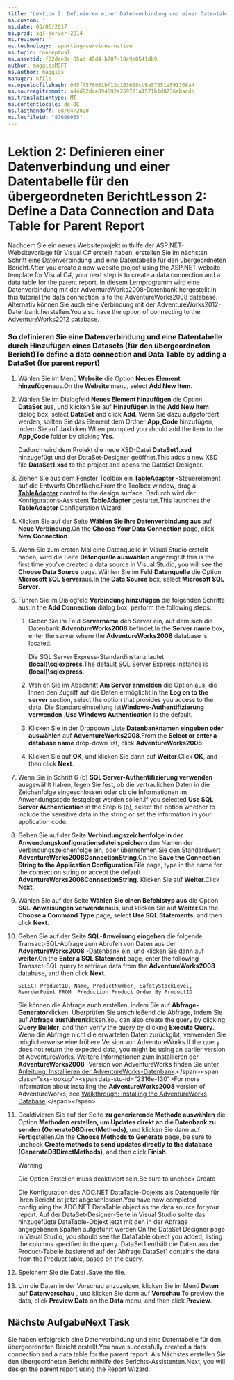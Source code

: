 ```yaml
---
title: 'Lektion 2: Definieren einer Datenverbindung und einer Datentabelle für den untergeordneten Bericht | Microsoft-Dokumentation'
ms.custom: ''
ms.date: 03/06/2017
ms.prod: sql-server-2014
ms.reviewer: ''
ms.technology: reporting-services-native
ms.topic: conceptual
ms.assetid: f02dee0c-85ad-45d4-b707-10e9e8541db9
author: maggiesMSFT
ms.author: maggies
manager: kfile
ms.openlocfilehash: 045ff576061bf12d163668cb9a57651e591768a4
ms.sourcegitcommit: ad4d92dce894592a259721a1571b1d8736abacdb
ms.translationtype: MT
ms.contentlocale: de-DE
ms.lasthandoff: 08/04/2020
ms.locfileid: "87609035"
---
```

# <a name="lesson-2-define-a-data-connection-and-data-table-for-parent-report"></a><span data-ttu-id="2316e-102">Lektion 2: Definieren einer Datenverbindung und einer Datentabelle für den übergeordneten Bericht</span><span class="sxs-lookup"><span data-stu-id="2316e-102">Lesson 2: Define a Data Connection and Data Table for Parent Report</span></span>
  <span data-ttu-id="2316e-103">Nachdem Sie ein neues Websiteprojekt mithilfe der ASP.NET-Websitevorlage für Visual C# erstellt haben, erstellen Sie im nächsten Schritt eine Datenverbindung und eine Datentabelle für den übergeordneten Bericht.</span><span class="sxs-lookup"><span data-stu-id="2316e-103">After you create a new website project using the ASP.NET website template for Visual C#, your next step is to create a data connection and a data table for the parent report.</span></span> <span data-ttu-id="2316e-104">In diesem Lernprogramm wird eine Datenverbindung mit der AdventureWorks2008-Datenbank hergestellt.</span><span class="sxs-lookup"><span data-stu-id="2316e-104">In this tutorial the data connection is to the AdventureWorks2008 database.</span></span> <span data-ttu-id="2316e-105">Alternativ können Sie auch eine Verbindung mit der AdventureWorks2012-Datenbank herstellen.</span><span class="sxs-lookup"><span data-stu-id="2316e-105">You also have the option of connecting to the AdventureWorks2012 database.</span></span>  
  
### <a name="to-define-a-data-connection-and-data-table-by-adding-a-dataset-for-parent-report"></a><span data-ttu-id="2316e-106">So definieren Sie eine Datenverbindung und eine Datentabelle durch Hinzufügen eines Datasets (für den übergeordneten Bericht)</span><span class="sxs-lookup"><span data-stu-id="2316e-106">To define a data connection and Data Table by adding a DataSet (for parent report)</span></span>  
  
1.  <span data-ttu-id="2316e-107">Wählen Sie im Menü **Website** die Option **Neues Element hinzufügen**aus.</span><span class="sxs-lookup"><span data-stu-id="2316e-107">On the **Website** menu, select **Add New Item**.</span></span>  
  
2.  <span data-ttu-id="2316e-108">Wählen Sie im Dialogfeld **Neues Element hinzufügen** die Option **DataSet** aus, und klicken Sie auf **Hinzufügen**.</span><span class="sxs-lookup"><span data-stu-id="2316e-108">In the **Add New Item** dialog box, select **DataSet** and click **Add**.</span></span> <span data-ttu-id="2316e-109">Wenn Sie dazu aufgefordert werden, sollten Sie das Element dem Ordner **App_Code** hinzufügen, indem Sie auf **Ja**klicken.</span><span class="sxs-lookup"><span data-stu-id="2316e-109">When prompted you should add the item to the **App_Code** folder by clicking **Yes**.</span></span>  
  
     <span data-ttu-id="2316e-110">Dadurch wird dem Projekt die neue XSD-Datei **DataSet1.xsd** hinzugefügt und der DataSet-Designer geöffnet.</span><span class="sxs-lookup"><span data-stu-id="2316e-110">This adds a new XSD file **DataSet1.xsd** to the project and opens the DataSet Designer.</span></span>  
  
3.  <span data-ttu-id="2316e-111">Ziehen Sie aus dem Fenster Toolbox ein **[TableAdapter](https://msdn.microsoft.com/library/bz9tthwx\(v=vs.100\).aspx)** -Steuerelement auf die Entwurfs Oberfläche.</span><span class="sxs-lookup"><span data-stu-id="2316e-111">From the Toolbox window, drag a **[TableAdapter](https://msdn.microsoft.com/library/bz9tthwx\(v=vs.100\).aspx)** control to the design surface.</span></span> <span data-ttu-id="2316e-112">Dadurch wird der Konfigurations-Assistent **TableAdapter** gestartet.</span><span class="sxs-lookup"><span data-stu-id="2316e-112">This launches the **TableAdapter** Configuration Wizard.</span></span>  
  
4.  <span data-ttu-id="2316e-113">Klicken Sie auf der Seite **Wählen Sie Ihre Datenverbindung aus** auf **Neue Verbindung**.</span><span class="sxs-lookup"><span data-stu-id="2316e-113">On the **Choose Your Data Connection** page, click **New Connection**.</span></span>  
  
5.  <span data-ttu-id="2316e-114">Wenn Sie zum ersten Mal eine Datenquelle in Visual Studio erstellt haben, wird die Seite **Datenquelle auswählen** angezeigt.</span><span class="sxs-lookup"><span data-stu-id="2316e-114">If this is the first time you've created a data source in Visual Studio, you will see the **Choose Data Source** page.</span></span> <span data-ttu-id="2316e-115">Wählen Sie im Feld **Datenquelle** die Option **Microsoft SQL Server**aus.</span><span class="sxs-lookup"><span data-stu-id="2316e-115">In the **Data Source** box, select **Microsoft SQL Server**.</span></span>  
  
6.  <span data-ttu-id="2316e-116">Führen Sie im Dialogfeld **Verbindung hinzufügen** die folgenden Schritte aus:</span><span class="sxs-lookup"><span data-stu-id="2316e-116">In the **Add Connection** dialog box, perform the following steps:</span></span>  
  
    1.  <span data-ttu-id="2316e-117">Geben Sie im Feld **Servername** den Server ein, auf dem sich die Datenbank **AdventureWorks2008** befindet.</span><span class="sxs-lookup"><span data-stu-id="2316e-117">In the **Server name** box, enter the server where the **AdventureWorks2008** database is located.</span></span>  
  
         <span data-ttu-id="2316e-118">Die SQL Server Express-Standardinstanz lautet **(local)\sqlexpress**.</span><span class="sxs-lookup"><span data-stu-id="2316e-118">The default SQL Server Express instance is **(local)\sqlexpress**.</span></span>  
  
    2.  <span data-ttu-id="2316e-119">Wählen Sie im Abschnitt **Am Server anmelden** die Option aus, die Ihnen den Zugriff auf die Daten ermöglicht.</span><span class="sxs-lookup"><span data-stu-id="2316e-119">In the **Log on to the server** section, select the option that provides you access to the data.</span></span> <span data-ttu-id="2316e-120">Die Standardeinstellung ist**Windows-Authentifizierung verwenden** .</span><span class="sxs-lookup"><span data-stu-id="2316e-120">**Use Windows Authentication** is the default.</span></span>  
  
    3.  <span data-ttu-id="2316e-121">Klicken Sie in der Dropdown Liste **Datenbanknamen eingeben oder auswählen** auf **AdventureWorks2008**.</span><span class="sxs-lookup"><span data-stu-id="2316e-121">From the **Select or enter a database name** drop-down list, click **AdventureWorks2008**.</span></span>  
  
    4.  <span data-ttu-id="2316e-122">Klicken Sie auf **OK**, und klicken Sie dann auf **Weiter**.</span><span class="sxs-lookup"><span data-stu-id="2316e-122">Click **OK**, and then click **Next**.</span></span>  
  
7.  <span data-ttu-id="2316e-123">Wenn Sie in Schritt 6 (b) **SQL Server-Authentifizierung verwenden** ausgewählt haben, legen Sie fest, ob die vertraulichen Daten in die Zeichenfolge eingeschlossen oder ob die Informationen im Anwendungscode festgelegt werden sollen.</span><span class="sxs-lookup"><span data-stu-id="2316e-123">If you selected **Use SQL Server Authentication** in the Step 6 (b), select the option whether to include the sensitive data in the string or set the information in your application code.</span></span>  
  
8.  <span data-ttu-id="2316e-124">Geben Sie auf der Seite **Verbindungszeichenfolge in der Anwendungskonfigurationsdatei speichern** den Namen der Verbindungszeichenfolge ein, oder übernehmen Sie den Standardwert **AdventureWorks2008ConnectionString**.</span><span class="sxs-lookup"><span data-stu-id="2316e-124">On the **Save the Connection String to the Application Configuration File** page, type in the name for the connection string or accept the default **AdventureWorks2008ConnectionString**.</span></span> <span data-ttu-id="2316e-125">Klicken Sie auf **Weiter**.</span><span class="sxs-lookup"><span data-stu-id="2316e-125">Click **Next**.</span></span>  
  
9. <span data-ttu-id="2316e-126">Wählen Sie auf der Seite **Wählen Sie einen Befehlstyp aus** die Option **SQL-Anweisungen verwenden**aus, und klicken Sie auf **Weiter**.</span><span class="sxs-lookup"><span data-stu-id="2316e-126">On the **Choose a Command Type** page, select **Use SQL Statements**, and then click **Next**.</span></span>  
  
10. <span data-ttu-id="2316e-127">Geben Sie auf der Seite **SQL-Anweisung eingeben** die folgende Transact-SQL-Abfrage zum Abrufen von Daten aus der **AdventureWorks2008** -Datenbank ein, und klicken Sie dann auf **weiter**.</span><span class="sxs-lookup"><span data-stu-id="2316e-127">On the **Enter a SQL Statement** page, enter the following Transact-SQL query to retrieve data from the **AdventureWorks2008** database, and then click **Next**.</span></span>  
  
    ```  
    SELECT ProductID, Name, ProductNumber, SafetyStockLevel, ReorderPoint FROM  Production.Product Order By ProductID  
    ```  
  
     <span data-ttu-id="2316e-128">Sie können die Abfrage auch erstellen, indem Sie auf **Abfrage-Generator**klicken. Überprüfen Sie anschließend die Abfrage, indem Sie auf **Abfrage ausführen**klicken.</span><span class="sxs-lookup"><span data-stu-id="2316e-128">You can also create the query by clicking **Query Builder**, and then verify the query by clicking **Execute Query**.</span></span> <span data-ttu-id="2316e-129">Wenn die Abfrage nicht die erwarteten Daten zurückgibt, verwenden Sie möglicherweise eine frühere Version von AdventureWorks.</span><span class="sxs-lookup"><span data-stu-id="2316e-129">If the query does not return the expected data, you might be using an earlier version of AdventureWorks.</span></span> <span data-ttu-id="2316e-130">Weitere Informationen zum Installieren der **AdventureWorks2008** -Version von AdventureWorks finden Sie unter [Anleitung: Installieren der AdventureWorks-Datenbank](https://msdn.microsoft.com/library/aa992075\(v=vs.100\).aspx).</span><span class="sxs-lookup"><span data-stu-id="2316e-130">For more information about installing the **AdventureWorks2008** version of AdventureWorks, see [Walkthrough: Installing the AdventureWorks Database](https://msdn.microsoft.com/library/aa992075\(v=vs.100\).aspx).</span></span>  
  
11. <span data-ttu-id="2316e-131">Deaktivieren Sie auf der Seite **zu generierende Methode auswählen** die Option **Methoden erstellen, um Updates direkt an die Datenbank zu senden (GenerateDBDirectMethods)**, und klicken Sie dann auf **Fertig**stellen.</span><span class="sxs-lookup"><span data-stu-id="2316e-131">On the **Choose Methods to Generate** page, be sure to uncheck **Create methods to send updates directly to the database (GenerateDBDirectMethods)**, and then click **Finish**.</span></span>  
  
    > [!WARNING]  
    >  <span data-ttu-id="2316e-132">Die Option Erstellen muss deaktiviert sein.</span><span class="sxs-lookup"><span data-stu-id="2316e-132">Be sure to uncheck Create</span></span>  
  
     <span data-ttu-id="2316e-133">Die Konfiguration des ADO.NET DataTable-Objekts als Datenquelle für Ihren Bericht ist jetzt abgeschlossen.</span><span class="sxs-lookup"><span data-stu-id="2316e-133">You have now completed configuring the ADO.NET DataTable object as the data source for your report.</span></span> <span data-ttu-id="2316e-134">Auf der DataSet-Designer-Seite in Visual Studio sollte das hinzugefügte DataTable-Objekt jetzt mit den in der Abfrage angegebenen Spalten aufgeführt werden.</span><span class="sxs-lookup"><span data-stu-id="2316e-134">On the DataSet Designer page in Visual Studio, you should see the DataTable object you added, listing the columns specified in the query.</span></span> <span data-ttu-id="2316e-135">DataSet1 enthält die Daten aus der Product-Tabelle basierend auf der Abfrage.</span><span class="sxs-lookup"><span data-stu-id="2316e-135">DataSet1 contains the data from the Product table, based on the query.</span></span>  
  
12. <span data-ttu-id="2316e-136">Speichern Sie die Datei .</span><span class="sxs-lookup"><span data-stu-id="2316e-136">Save the file.</span></span>  
  
13. <span data-ttu-id="2316e-137">Um die Daten in der Vorschau anzuzeigen, klicken Sie im Menü **Daten** auf **Datenvorschau** , und klicken Sie dann auf **Vorschau**.</span><span class="sxs-lookup"><span data-stu-id="2316e-137">To preview the data, click **Preview Data** on the **Data** menu, and then click **Preview**.</span></span>  
  
## <a name="next-task"></a><span data-ttu-id="2316e-138">Nächste Aufgabe</span><span class="sxs-lookup"><span data-stu-id="2316e-138">Next Task</span></span>  
 <span data-ttu-id="2316e-139">Sie haben erfolgreich eine Datenverbindung und eine Datentabelle für den übergeordneten Bericht erstellt.</span><span class="sxs-lookup"><span data-stu-id="2316e-139">You have successfully created a data connection and a data table for the parent report.</span></span> <span data-ttu-id="2316e-140">Als Nächstes erstellen Sie den übergeordneten Bericht mithilfe des Berichts-Assistenten.</span><span class="sxs-lookup"><span data-stu-id="2316e-140">Next, you will design the parent report using the Report Wizard.</span></span>  
  
  
